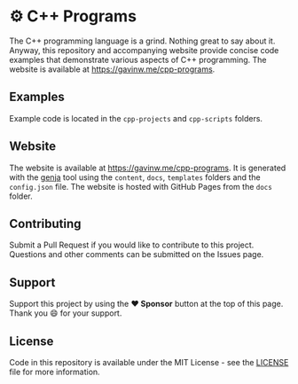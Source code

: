 # ⚙️ C++ Programs

The C++ programming language is a grind. Nothing great to say about it. Anyway, this repository and accompanying website provide concise code examples that demonstrate various aspects of C++ programming. The website is available at https://gavinw.me/cpp-programs.

## Examples

Example code is located in the `cpp-projects` and `cpp-scripts` folders.

## Website

The website is available at https://gavinw.me/cpp-programs. It is generated with the [genja](https://github.com/wigging/genja) tool using the `content`, `docs`, `templates` folders and the `config.json` file. The website is hosted with GitHub Pages from the `docs` folder.

## Contributing

Submit a Pull Request if you would like to contribute to this project. Questions and other comments can be submitted on the Issues page.

## Support

Support this project by using the **:heart: Sponsor** button at the top of this page. Thank you :smile: for your support.

## License

Code in this repository is available under the MIT License - see the [LICENSE](LICENSE.md) file for more information.
